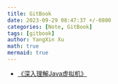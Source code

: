 ```yaml
---
title: GitBook
date: 2023-09-29 08:47:37 +/-0800
categories: [Note, GitBook]
tags: [gitbook]
author: YangXin Xu
math: true
mermaid: true
---
```


- [《深入理解Java虚拟机》](https://poker-svg.github.io/Understanding-the-JVM)
